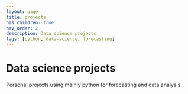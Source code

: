```yaml
---
layout: page
title: projects
has_children: true
nav_order: 2
description: Data science projects
tags: [python, data-science, forecasting]
---
```


# Data science projects

Personal projects using mainly python for forecasting and data analysis. 